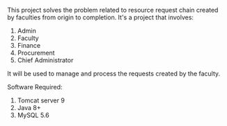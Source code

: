 This project solves the problem related to resource request chain created by faculties from origin to completion.
It's a project that involves:

1. Admin
2. Faculty
3. Finance
4. Procurement
5. Chief Administrator

It will be used to manage and process the requests created by the faculty.

Software Required:

1. Tomcat server 9
2. Java 8+
3. MySQL 5.6
